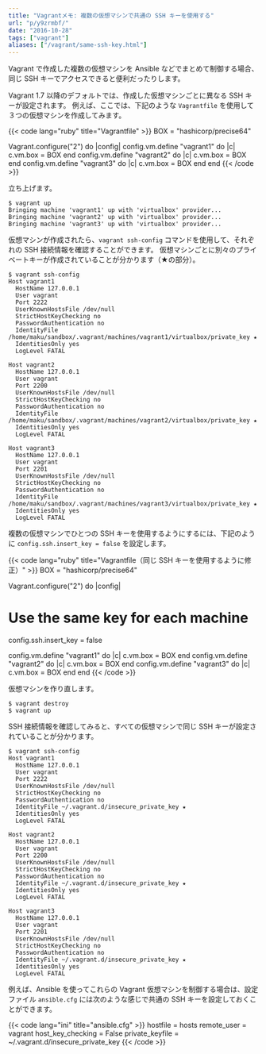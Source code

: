 ```yaml
---
title: "Vagrantメモ: 複数の仮想マシンで共通の SSH キーを使用する"
url: "p/y9zrmbf/"
date: "2016-10-28"
tags: ["vagrant"]
aliases: ["/vagrant/same-ssh-key.html"]
---
```


Vagrant で作成した複数の仮想マシンを Ansible などでまとめて制御する場合、同じ SSH キーでアクセスできると便利だったりします。

Vagrant 1.7 以降のデフォルトでは、作成した仮想マシンごとに異なる SSH キーが設定されます。
例えば、ここでは、下記のような `Vagrantfile` を使用して３つの仮想マシンを作成してみます。

{{< code lang="ruby" title="Vagrantfile" >}}
BOX = "hashicorp/precise64"

Vagrant.configure("2") do |config|
  config.vm.define "vagrant1" do |c|
    c.vm.box = BOX
  end
  config.vm.define "vagrant2" do |c|
    c.vm.box = BOX
  end
  config.vm.define "vagrant3" do |c|
    c.vm.box = BOX
  end
end
{{< /code >}}

立ち上げます。

```console
$ vagrant up
Bringing machine 'vagrant1' up with 'virtualbox' provider...
Bringing machine 'vagrant2' up with 'virtualbox' provider...
Bringing machine 'vagrant3' up with 'virtualbox' provider...
```

仮想マシンが作成されたら、`vagrant ssh-config` コマンドを使用して、それぞれの SSH 接続情報を確認することができます。
仮想マシンごとに別々のプライベートキーが作成されていることが分かります（★の部分）。

```console
$ vagrant ssh-config
Host vagrant1
  HostName 127.0.0.1
  User vagrant
  Port 2222
  UserKnownHostsFile /dev/null
  StrictHostKeyChecking no
  PasswordAuthentication no
  IdentityFile /home/maku/sandbox/.vagrant/machines/vagrant1/virtualbox/private_key ★
  IdentitiesOnly yes
  LogLevel FATAL

Host vagrant2
  HostName 127.0.0.1
  User vagrant
  Port 2200
  UserKnownHostsFile /dev/null
  StrictHostKeyChecking no
  PasswordAuthentication no
  IdentityFile /home/maku/sandbox/.vagrant/machines/vagrant2/virtualbox/private_key ★
  IdentitiesOnly yes
  LogLevel FATAL

Host vagrant3
  HostName 127.0.0.1
  User vagrant
  Port 2201
  UserKnownHostsFile /dev/null
  StrictHostKeyChecking no
  PasswordAuthentication no
  IdentityFile /home/maku/sandbox/.vagrant/machines/vagrant3/virtualbox/private_key ★
  IdentitiesOnly yes
  LogLevel FATAL
```

複数の仮想マシンでひとつの SSH キーを使用するようにするには、下記のように `config.ssh.insert_key = false` を設定します。

{{< code lang="ruby" title="Vagrantfile（同じ SSH キーを使用するように修正）" >}}
BOX = "hashicorp/precise64"

Vagrant.configure("2") do |config|
  # Use the same key for each machine
  config.ssh.insert_key = false

  config.vm.define "vagrant1" do |c|
    c.vm.box = BOX
  end
  config.vm.define "vagrant2" do |c|
    c.vm.box = BOX
  end
  config.vm.define "vagrant3" do |c|
    c.vm.box = BOX
  end
end
{{< /code >}}

仮想マシンを作り直します。

```console
$ vagrant destroy
$ vagrant up
```

SSH 接続情報を確認してみると、すべての仮想マシンで同じ SSH キーが設定されていることが分かります。

```console
$ vagrant ssh-config
Host vagrant1
  HostName 127.0.0.1
  User vagrant
  Port 2222
  UserKnownHostsFile /dev/null
  StrictHostKeyChecking no
  PasswordAuthentication no
  IdentityFile ~/.vagrant.d/insecure_private_key ★
  IdentitiesOnly yes
  LogLevel FATAL

Host vagrant2
  HostName 127.0.0.1
  User vagrant
  Port 2200
  UserKnownHostsFile /dev/null
  StrictHostKeyChecking no
  PasswordAuthentication no
  IdentityFile ~/.vagrant.d/insecure_private_key ★
  IdentitiesOnly yes
  LogLevel FATAL

Host vagrant3
  HostName 127.0.0.1
  User vagrant
  Port 2201
  UserKnownHostsFile /dev/null
  StrictHostKeyChecking no
  PasswordAuthentication no
  IdentityFile ~/.vagrant.d/insecure_private_key ★
  IdentitiesOnly yes
  LogLevel FATAL
```

例えば、Ansible を使ってこれらの Vagrant 仮想マシンを制御する場合は、設定ファイル `ansible.cfg` には次のような感じで共通の SSH キーを設定しておくことができます。

{{< code lang="ini" title="ansible.cfg" >}}
hostfile = hosts
remote_user = vagrant
host_key_checking = False
private_keyfile = ~/.vagrant.d/insecure_private_key
{{< /code >}}

